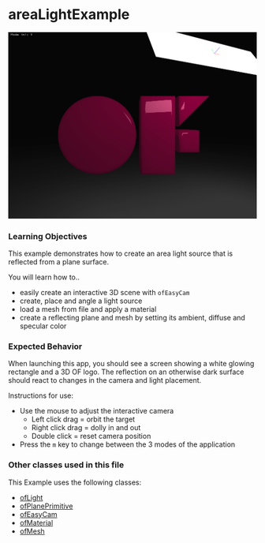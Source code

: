 # areaLightExample

![Screenshot of areaLightExample](areaLightExample.png)

### Learning Objectives

This example demonstrates how to create an area light source that is reflected from a plane surface.

You will learn how to..
* easily create an interactive 3D scene with `ofEasyCam`
* create, place and angle a light source
* load a mesh from file and apply a material
* create a reflecting plane and mesh by setting its ambient, diffuse and specular color


### Expected Behavior

When launching this app, you should see a screen showing a white glowing rectangle and a 3D OF logo. The reflection on an otherwise dark surface should react to changes in the camera and light placement.

Instructions for use:

* Use the mouse to adjust the interactive camera
    * Left click drag = orbit the target
    * Right click drag = dolly in and out
	* Double click = reset camera position
* Press the `m` key to change between the 3 modes of the application

### Other classes used in this file

This Example uses the following classes:

* [ofLight](http://openframeworks.cc/documentation/gl/ofLight/)
* [ofPlanePrimitive](http://openframeworks.cc/documentation/3d/ofPlanePrimitive/)
* [ofEasyCam](http://openframeworks.cc/documentation/3d/ofEasyCam/)
* [ofMaterial](http://openframeworks.cc/documentation/gl/ofMaterial/)
* [ofMesh](https://openframeworks.cc//documentation/3d/ofMesh/)
